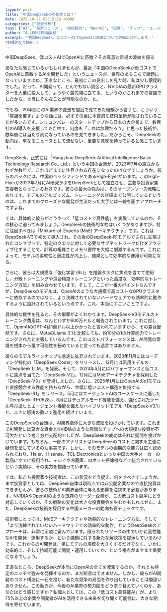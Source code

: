```yaml
---
layout: post
title: "中国DeepSeekの可能性とは？"
date: 2025-10-21 02:15:20 +0000
categories: ["投資分析"]
tags: ["AI", "最新ニュース", "技術動向", "OpenAI", "投資", "チップ", "エージェント"]
author: "ALLFORCES編集部"
excerpt: "中国DeepSeek、低コストAIでOpenAIに匹敵について詳細に分析します。"
reading_time: 8
---
```


中国DeepSeek、低コストAIでOpenAIに匹敵？その真意と市場の波紋を探る

あなたも感じているかもしれませんが、最近「中国のDeepSeekが低コストでOpenAIに匹敵するAIを開発した」というニュースが、業界のあちこちで話題になっていますよね。正直なところ、最初にこの見出しを見た時、私は少し懐疑的でした。だって、AI開発って、とんでもない資金と、NVIDIAの最新GPUクラスターを大量に投入して、ようやく最先端に立てる、というのがこれまでの常識でしたから。本当にそんなことが可能なのか、と。

でもね、20年間このAI業界の変遷を間近で見てきた経験から言うと、こういう「常識を覆す」ような話には、必ずその裏に本質的な技術革新が隠されていることが多いんです。シリコンバレーのスタートアップから日本の大企業まで、数百社のAI導入を支援してきた中で、何度も「これは無理だろう」と思った技術が、数年後には当たり前になっているのを見てきました。だからこそ、DeepSeekの動向は、単なるニュースとして流せない、重要な意味を持っていると感じています。

DeepSeek、正式には「Hangzhou DeepSeek Artificial Intelligence Basic Technology Research Co., Ltd.」という中国の企業が、2023年7月の設立からわずか数年で、これほどまでに注目される存在になったのはなぜでしょうか。彼らのバックには、中国のヘッジファンドであるHigh-Flyerがいます。このHigh-Flyerが2023年7月にAI研究ラボをDeepSeekとして独立させ、主要な投資家兼支援者となっているわけです。彼らの最大の強みは、そのオープンソース戦略にあります。モデルのアルゴリズム、トレーニングの詳細まで公開しているというのは、これまでのクローズドな開発が主流だった大手とは一線を画すアプローチですよね。

では、具体的に彼らがどうやって「低コストで高性能」を実現しているのか、その核心に迫ってみましょう。DeepSeekの技術的な柱はいくつかありますが、特に注目すべきは「Mixture-of-Experts (MoE) アーキテクチャ」です。これはDeepSeek-V3で初めて導入され、その後のDeepSeek-R1モデルでさらに拡張されたコンセプトで、特定のクエリに対して必要なサブネットワークだけをアクティブ化することで、計算の複雑さとメモリ要件を大幅に削減するんです。これによって、モデルの柔軟性と適応性が向上し、結果として効率的な運用が可能になる。

さらに、彼らは大規模な「強化学習 (RL)」を推論タスクに焦点を当てて使用し、分散トレーニングや混合精度トレーニングといった高度な「効率的なトレーニング方法」を組み合わせています。そして、ここが一番のポイントなんですが、DeepSeekのモデルは、OpenAIのような大規模で高コストなGPUクラスターに依存するのではなく、より洗練されていないハードウェアでも効率的に動作するように設計されているという点です。これ、本当にすごいことですよ。

具体的な数字を見ると、その衝撃がよくわかります。DeepSeek-V3モデルのトレーニング費用は、なんとわずか600万ドルと報告されています。これに対して、OpenAIのGPT-4は1億ドル以上かかったと言われていますから、その差は歴然です。さらに、MetaのLlama 3.1と比較しても、約10分の1の計算能力でトレーニングされたと主張しているんです。このコストパフォーマンスは、AI開発の常識を根本から覆す可能性を秘めていると言っても過言ではありません。

彼らのモデルラインナップも急速に拡充されています。2023年11月にはコーディング特化の「DeepSeek Coder」をリリースし、12月には汎用モデルの「DeepSeek LLM」を発表。そして、2024年5月にはパフォーマンスと低コストに焦点を当てた「DeepSeek-V2」、12月にはMoEアーキテクチャを採用した「DeepSeek-V3」が登場しました。さらに、2025年1月にはOpenAIのo1モデルと直接競合する性能を持ちながら、大幅に低いコスト構造を維持する「DeepSeek-R1」をリリース。5月にはエージェントAIのユースケースに適した「DeepSeek-R1-0528」、8月にはデュアルモード機能を備え、強化されたツール呼び出しとエージェント機能を備えたハイブリッドモデル「DeepSeek-V3.1」と、まさに怒涛の勢いで進化を続けています。

このDeepSeekの台頭は、AI業界全体に大きな波紋を投げかけています。これまでAI開発には莫大な資金とNVIDIAのような高価なチップへの大規模な投資が不可欠だという考え方が支配的でしたが、DeepSeekの成功はそれに疑問を投げかけています。もちろん、一部のアナリストはDeepSeekのコストに関する主張に疑問を呈しているのも事実です。しかし、そのモデルの画期的な能力は広く認められており、Haier、Hisense、TCL Electronicsといった中国の大手メーカーの製品にすでに採用され、テレビや冷蔵庫、ロボット掃除機などに統合されているという実績は、その実力を物語っています。

では、私たち投資家や技術者は、この状況をどう捉え、何をすべきでしょうか。まず投資家としては、DeepSeek自体は現時点では非公開企業なので直接投資はできませんが、彼らの技術がAI業界全体に与える影響を注視する必要があります。NVIDIAやOpenAIのような既存のリーダー企業が、この低コスト競争にどう対応していくのか、その戦略の変化は大きな投資機会を生むかもしれません。また、DeepSeekの技術を採用する中国メーカーの動向も要チェックです。

技術者にとっては、MoEアーキテクチャや効率的なトレーニング方法、そして「より洗練されていないハードウェアでの効率的な動作」というDeepSeekのアプローチは、非常に示唆に富んでいます。限られたリソースの中でいかに高性能なAIを開発・運用するか、という課題に対する新たな解決策を提示しているわけです。これからのAI開発は、単にモデルの規模を大きくするだけでなく、いかに効率的に、そして持続可能に開発・運用していくか、という視点がますます重要になるでしょう。

正直なところ、DeepSeekが本当にOpenAIの全てを凌駕するのか、それとも特定のニッチで強みを発揮するのか、まだ断言はできません。しかし、彼らがAI開発のコスト構造に一石を投じ、新たな競争の局面を作り出していることは間違いありません。この動きが、今後のAI業界の勢力図をどう塗り替えていくのか、あなたはどう感じますか？私個人としては、この「低コスト高性能AI」が、より75%以上の企業や開発者がAIを活用できる未来を切り開く可能性に、大きな期待を寄せています。

